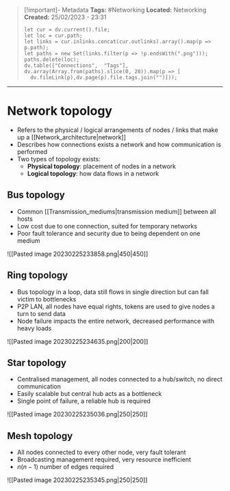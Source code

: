 > [!important]- Metadata
> **Tags:** #Networking 
> **Located:** Networking
> **Created:** 25/02/2023 - 23:31
> ```dataviewjs
>let cur = dv.current().file;
>let loc = cur.path;
>let links = cur.inlinks.concat(cur.outlinks).array().map(p => p.path);
>let paths = new Set(links.filter(p => !p.endsWith(".png")));
>paths.delete(loc);
>dv.table(["Connections",  "Tags"], dv.array(Array.from(paths).slice(0, 20)).map(p => [
>   dv.fileLink(p),dv.page(p).file.tags.join("")]));
> ```

___
# Network topology
- Refers to the physical / logical arrangements of nodes / links that make up a [[Network_architecture|network]]
- Describes how connections exists a network and how communication is performed 
- Two types of topology exists: 
	- **Physical topology**: placement of nodes in a network 
	- **Logical topology**: how data flows in a network 

## Bus topology
- Common [[Transmission_mediums|transmission medium]] between all hosts
- Low cost due to one connection, suited for temporary networks 
- Poor fault tolerance and security due to being dependent on one medium

![[Pasted image 20230225233858.png|450|450]]

## Ring topology
- Bus topology in a loop, data still flows in single direction but can fall victim to bottlenecks
- P2P LAN, all nodes have equal rights, tokens are used to give nodes a turn to send data
- Node failure impacts the entire network, decreased performance with heavy loads

![[Pasted image 20230225234635.png|200|200]]

## Star topology
- Centralised management, all nodes connected to a hub/switch, no direct communication 
- Easily scalable but central hub acts as a bottleneck
- Single point of failure, a reliable hub is required

![[Pasted image 20230225235036.png|250|250]]


## Mesh topology 
- All nodes connected to every other node, very fault tolerant
- Broadcasting management required, very resource inefficient 
- $n(n-1)$ number of edges required


![[Pasted image 20230225235345.png|250|250]]